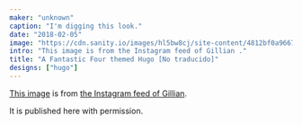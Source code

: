 ```yaml
---
maker: "unknown"
caption: "I'm digging this look."
date: "2018-02-05"
image: "https://cdn.sanity.io/images/hl5bw8cj/site-content/4812bf0a9667224088fe258addf79f4e21ab9170-1080x1350.jpg"
intro: "This image is from the Instagram feed of Gillian ."
title: "A Fantastic Four themed Hugo [No traducido]"
designs: ["hugo"]
---
```



[This image](https://www.instagram.com/p/Beyg_MMhMH0PsSBwQkKVqMT7pObcJ0Ffb7jAAw0/?taken-by=gilliancrafts)
is from [the Instagram feed of Gillian](https://www.instagram.com/gilliancrafts/).

It is published here with permission.

